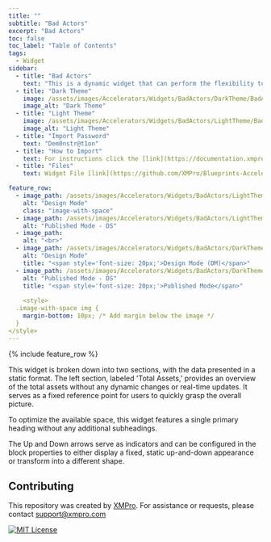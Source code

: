 ```yaml
---
title: ""
subtitle: "Bad Actors"
excerpt: "Bad Actors"
toc: false
toc_label: "Table of Contents"
tags:
  - Widget
sidebar:
  - title: "Bad Actors"
    text: "This is a dynamic widget that can perform the flexibility to personalize the appearance and functionality of the widget to align with your preferences or specific requirements and has a concise title or descriptor."
  - title: "Dark Theme"
    image: /assets/images/Accelerators/Widgets/BadActors/DarkTheme/BadActorsPublishedMode.png
    image_alt: "Dark Theme"
  - title: "Light Theme"
    image: /assets/images/Accelerators/Widgets/BadActors/LightTheme/BadActorsPublishedMode.png
    image_alt: "Light Theme"
  - title: "Import Password"
    text: "Dem0nstr@t1on"
  - title: "How to Import"
    text: For instructions click the [link](https://documentation.xmpro.com/how-tos/apps/manage-widgets#importing-widgets "Click Here")
  - title: "Files"
    text: Widget File [link](https://github.com/XMPro/Blueprints-Accelerators-Patterns/blob/master/Accelerators/Widgets/Bad%20Actors.xwid "Click Here")

feature_row:
  - image_path: /assets/images/Accelerators/Widgets/BadActors/LightTheme/BadActorsDesignMode.png
    alt: "Design Mode"
    class: "image-with-space"
  - image_path: /assets/images/Accelerators/Widgets/BadActors/LightTheme/BadActorsPublishedMode.png
    alt: "Published Mode - DS"
  - image_path:
    alt: "<br>"
  - image_path: /assets/images/Accelerators/Widgets/BadActors/DarkTheme/BadActorsDesignMode.png
    alt: "Design Mode"
    title: "<span style='font-size: 20px;'>Design Mode (DM)</span>"
  - image_path: /assets/images/Accelerators/Widgets/BadActors/DarkTheme/BadActorsPublishedMode.png
    alt: "Published Mode - DS"
    title: "<span style='font-size: 20px;'>Published Mode</span>"
   
    <style>
  .image-with-space img {
    margin-bottom: 10px; /* Add margin below the image */
  }
</style>
---
```


{% include feature_row %}

This widget is broken down into two sections, with the data presented in a static format. The left section, labeled 'Total Assets,' provides an overview of the total assets without any dynamic changes or real-time updates. It serves as a fixed reference point for users to quickly grasp the overall picture.

To optimize the available space, this widget features a single primary heading without any additional subheadings.

The Up and Down arrows serve as indicators and can be configured in the block properties to either display a fixed, static up-and-down appearance or transform into a different shape.

## Contributing
This repository was created by <a href="https://xmpro.com/">XMPro</a>. 
For assistance or requests, please contact <a href="mailto:support@xmpro.com">support@xmpro.com</a>

[![MIT License](https://img.shields.io/badge/License-MIT-green.svg)](https://choosealicense.com/licenses/mit/)
